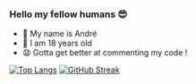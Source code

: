 ### Hello my fellow humans 😎

- 💬 My name is André
- 🎈 I am 18 years old
- 😧 Gotta get better at commenting my code !

[![Top Langs](https://github-readme-stats.vercel.app/api/top-langs/?username=andrebtw&count_private=true&show_icons=true&theme=midnight-purple)](https://github.com/anuraghazra/github-readme-stats)
[![GitHub Streak](https://github-readme-streak-stats.herokuapp.com?user=andrebtw&theme=midnight-purple)](https://git.io/streak-stats)
